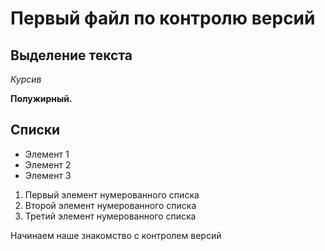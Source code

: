 # Первый файл по контролю версий

## Выделение текста
*Курсив*

**Полужирный.**

## Списки
* Элемент 1
* Элемент 2
* Элемент 3

1. Первый элемент нумерованного списка
2. Второй элемент нумерованного списка
3. Третий элемент нумерованного списка

Начинаем наше знакомство с контролем версий